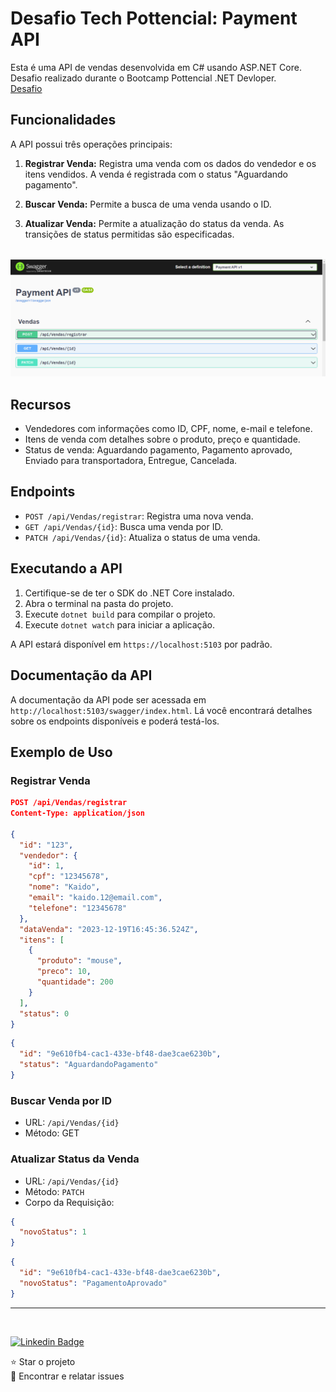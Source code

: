 # Desafio Tech Pottencial: Payment API

Esta é uma API de vendas desenvolvida em C# usando ASP.NET Core. Desafio realizado durante o Bootcamp Pottencial .NET Devloper.<br>
<a href="https://web.dio.me/project/desafio-tech-payment-api/learning/d777f14d-a261-482d-88bd-c1125d54d619?back=/track/pottencial-net-developer&tab=undefined&moduleId=undefined">Desafio</a>

## Funcionalidades

A API possui três operações principais:

1. **Registrar Venda:** Registra uma venda com os dados do vendedor e os itens vendidos. A venda é registrada com o status "Aguardando pagamento".

2. **Buscar Venda:** Permite a busca de uma venda usando o ID.

3. **Atualizar Venda:** Permite a atualização do status da venda. As transições de status permitidas são especificadas.

<br>
<img src="img/swagger.png">

## Recursos

- Vendedores com informações como ID, CPF, nome, e-mail e telefone.
- Itens de venda com detalhes sobre o produto, preço e quantidade.
- Status de venda: Aguardando pagamento, Pagamento aprovado, Enviado para transportadora, Entregue, Cancelada.

## Endpoints

- `POST /api/Vendas/registrar`: Registra uma nova venda.
- `GET /api/Vendas/{id}`: Busca uma venda por ID.
- `PATCH /api/Vendas/{id}`: Atualiza o status de uma venda.

## Executando a API

1. Certifique-se de ter o SDK do .NET Core instalado.
2. Abra o terminal na pasta do projeto.
3. Execute `dotnet build` para compilar o projeto.
4. Execute `dotnet watch` para iniciar a aplicação.

A API estará disponível em `https://localhost:5103` por padrão.

## Documentação da API

A documentação da API pode ser acessada em `http://localhost:5103/swagger/index.html`. Lá você encontrará detalhes sobre os endpoints disponíveis e poderá testá-los.

## Exemplo de Uso

### Registrar Venda

```json
POST /api/Vendas/registrar
Content-Type: application/json

{
  "id": "123",
  "vendedor": {
    "id": 1,
    "cpf": "12345678",
    "nome": "Kaido",
    "email": "kaido.12@email.com",
    "telefone": "12345678"
  },
  "dataVenda": "2023-12-19T16:45:36.524Z",
  "itens": [
    {
      "produto": "mouse",
      "preco": 10,
      "quantidade": 200
    }
  ],
  "status": 0
}
```

```json
{
  "id": "9e610fb4-cac1-433e-bf48-dae3cae6230b",
  "status": "AguardandoPagamento"
}
```

### Buscar Venda por ID
* URL: `/api/Vendas/{id}`
* Método: GET

### Atualizar Status da Venda
* URL: `/api/Vendas/{id}`
* Método: `PATCH`
* Corpo da Requisição:
```json
{
  "novoStatus": 1
}
```
```json
{
  "id": "9e610fb4-cac1-433e-bf48-dae3cae6230b",
  "novoStatus": "PagamentoAprovado"
}
```

<hr><br>

[![Linkedin Badge](https://img.shields.io/badge/-JeanCarlo-blue?style=flat-square&logo=Linkedin&logoColor=white&link=https://www.linkedin.com/in/jeancarlotorre619b/)](https://www.linkedin.com/in/jeancarlotorre619b/)

⭐️ Star o projeto<br>
🐛 Encontrar e relatar issues
